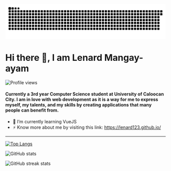 <p align="center">
  <img src="https://raw.githubusercontent.com/lenard123/lenard123/output/github-contribution-grid-snake.svg" />
</p>


# Hi there 👋, I am Lenard Mangay-ayam

![Profile views](https://gpvc.arturio.dev/lenard123)  

#### Currently a 3rd year Computer Science student at University of Caloocan City. I am in love with web development as it is a way for me to express myself, my talents, and my skills by creating applications that many people can benefit from.

- 🌱 I’m currently learning VueJS
- ⚡ Know more about me by visiting this link: https://lenard123.github.io/

<hr/>


[![Top Langs](https://github-readme-stats.vercel.app/api/top-langs/?username=lenard123)](https://github.com/lenard123/github-readme-stats)

![GitHub stats](https://github-readme-stats.vercel.app/api?username=lenard123&show_icons=true&count_private=true)  

![GitHub streak stats](https://github-readme-streak-stats.herokuapp.com/?user=lenard123)  
  
